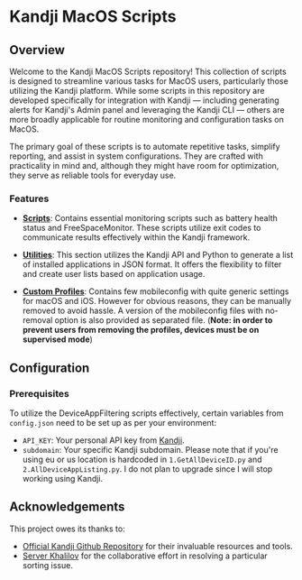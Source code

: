 # Kandji MacOS Scripts

## Overview

Welcome to the Kandji MacOS Scripts repository! This collection of scripts is designed to streamline various tasks for MacOS users, particularly those utilizing the Kandji platform. While some scripts in this repository are developed specifically for integration with Kandji — including generating alerts for Kandji's Admin panel and leveraging the Kandji CLI — others are more broadly applicable for routine monitoring and configuration tasks on MacOS.

The primary goal of these scripts is to automate repetitive tasks, simplify reporting, and assist in system configurations. They are crafted with practicality in mind and, although they might have room for optimization, they serve as reliable tools for everyday use.

### Features

- **[Scripts](/Scripts)**: Contains essential monitoring scripts such as battery health status and FreeSpaceMonitor. These scripts utilize exit codes to communicate results effectively within the Kandji framework.

- **[Utilities](Utilities)**: This section utilizes the Kandji API and Python to generate a list of installed applications in JSON format. It offers the flexibility to filter and create user lists based on application usage.

- **[Custom Profiles](/CustomProfiles)**: Contains few mobileconfig with quite generic settings for macOS and iOS. However for obvious reasons, they can be manually removed to avoid hassle. A version of the mobileconfig files with no-removal option is also provided as separated file. (__Note: in order to prevent users from removing the profiles, devices must be on supervised mode__)

## Configuration

### Prerequisites

To utilize the DeviceAppFiltering scripts effectively, certain variables from `config.json` need to be set up as per your environment:

- `API_KEY`: Your personal API key from [Kandji](https://support.kandji.io/support/solutions/articles/72000560412-kandji-api).
- `subdomain`: Your specific Kandji subdomain. Please note that if you're using eu or us location is hardcoded in `1.GetAllDeviceID.py` and `2.AllDeviceAppListing.py`. I do not plan to upgrade since I will stop working using Kandji.

## Acknowledgements

This project owes its thanks to:

- [Official Kandji Github Repository](https://github.com/kandji-inc/support) for their invaluable resources and tools.
- [Server Khalilov](https://github.com/red17electro) for the collaborative effort in resolving a particular sorting issue.
